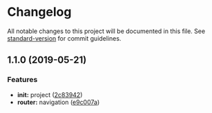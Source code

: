 # Changelog

All notable changes to this project will be documented in this file. See [standard-version](https://github.com/conventional-changelog/standard-version) for commit guidelines.

## 1.1.0 (2019-05-21)


### Features

* **init:** project ([2c83942](https://github.com/Soontao/PDISolutionCenterFront/commit/2c83942))
* **router:** navigation ([e9c007a](https://github.com/Soontao/PDISolutionCenterFront/commit/e9c007a))

